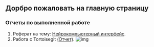## Дорбро пожаловать на главную страницу 
### Отчеты по выполненной работе
1. Реферат на тему: [Нейрокомпьютерный интерфейс](https://vladiimiirr.github.io/report-/).
2. Работа с Tortoisegit [(Отчет)](https://vladiimiirr.github.io/statement/).
![img](https://github.com/Vladiimiirr/Vladiimiirr.github.lo/blob/main/big.jpg)
